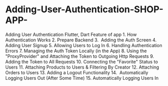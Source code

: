 # Adding-User-Authentication-SHOP-APP-
Adding User Authentication Flutter, Dart
Feature of app
	1.	How Authentication Works
	2.	Prepare Backend
	3.	 Adding the Auth Screen
	4.	Adding User Signup
	5.	Allowing Users to Log In
	6.	Handling Authentication Errors
	7.	Managing the Auth Token Locally (in the App)
	8.	Using the "ProxyProvider" and Attaching the Token to Outgoing Http Requests
	9.	Adding the Token to All Requests
	10.	Connecting the "Favorite" Status to Users
	11.	Attaching Products to Users & Filtering By Creator
	12.	Attaching Orders to Users
	13.	Adding a Logout Functionality
	14.	 Automatically Logging Users Out (After Some Time)
	15.	Automatically Logging Users In
